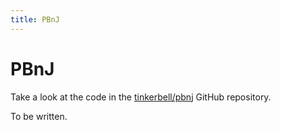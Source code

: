 ```yaml
---
title: PBnJ
---
```


# PBnJ

Take a look at the code in the [tinkerbell/pbnj] GitHub repository.

To be written.

[tinkerbell/pbnj]: https://github.com/tinkerbell/pbnj
